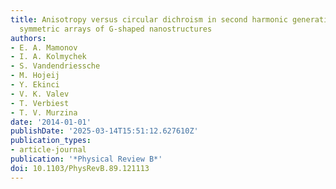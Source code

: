 ```yaml
---
title: Anisotropy versus circular dichroism in second harmonic generation from fourfold
  symmetric arrays of G-shaped nanostructures
authors:
- E. A. Mamonov
- I. A. Kolmychek
- S. Vandendriessche
- M. Hojeij
- Y. Ekinci
- V. K. Valev
- T. Verbiest
- T. V. Murzina
date: '2014-01-01'
publishDate: '2025-03-14T15:51:12.627610Z'
publication_types:
- article-journal
publication: '*Physical Review B*'
doi: 10.1103/PhysRevB.89.121113
---
```

